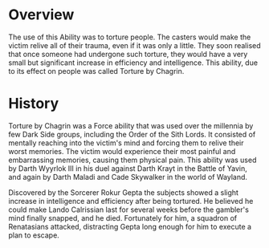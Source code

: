 # Overview
The use of this Ability was to torture people.
The casters would make the victim relive all of their trauma, even if it was only a little.
They soon realised that once someone had undergone such torture, they would have a very small but significant increase in efficiency and intelligence.
This ability, due to its effect on people was called Torture by Chagrin.

# History
Torture by Chagrin was a Force ability that was used over the millennia by few Dark Side groups, including the Order of the Sith Lords.
It consisted of mentally reaching into the victim's mind and forcing them to relive their worst memories.
The victim would experience their most painful and embarrassing memories, causing them physical pain.
This ability was used by Darth Wyyrlok III in his duel against Darth Krayt in the Battle of Yavin, and again by Darth Maladi and Cade Skywalker in the world of Wayland.

Discovered by the Sorcerer Rokur Gepta the subjects showed a slight increase in intelligence and efficiency after being tortured.
He believed he could make Lando Calrissian last for several weeks before the gambler's mind finally snapped, and he died.
Fortunately for him, a squadron of Renatasians attacked, distracting Gepta long enough for him to execute a plan to escape.